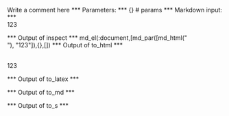 Write a comment here
*** Parameters: ***
{} # params 
*** Markdown input: ***
<br/>123

*** Output of inspect ***
md_el(:document,[md_par([md_html("<br />"), "123"]),{},[])
*** Output of to_html ***
<p><br/>123</p>
*** Output of to_latex ***

*** Output of to_md ***

*** Output of to_s ***

